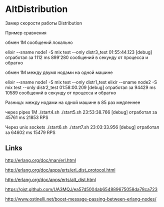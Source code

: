 # AltDistribution

Замер скорости работы Distribution

Пример сравнения

обмен 1M сообщений локально
 
 elixir --sname node1 -S mix test --only distr3_test
 01:55:44.123 [debug] отработал за 1112 ms
 899'280 сообщений в секунду от процесса и обратно

обмен 1М между двумя нодами на одной машине

 elixir --sname node1 -S mix test --only distr1_test
 elixir --sname node2 -S mix test --only distr2_test
 01:58:00.209 [debug] отработал за 94429 ms
 10589 сообщений в секунду от процесса и обратно

Разница: между нодами на одной машине в 85 раз медленнее

через pipes 1M
  ./start4.sh
  ./start5.sh
 23:53:38.766 [debug] отработал за 45761 ms
 21853 RPS

Через unix sockets
  ./start6.sh
  ./start7.sh
  23:03:33.956 [debug] отработал за 64602 ms
  15479 RPS

## Links

 http://erlang.org/doc/man/erl.html

 http://erlang.org/doc/apps/erts/erl_dist_protocol.html

 http://erlang.org/doc/apps/erts/alt_dist.html

 https://gist.github.com/UA3MQJ/ea57d5004ab654889675058da78ca723

 http://www.ostinelli.net/boost-message-passing-between-erlang-nodes/